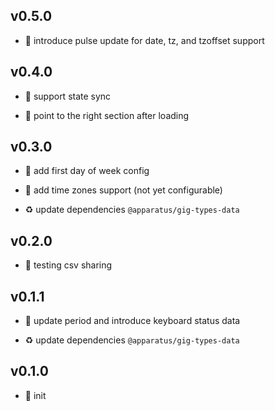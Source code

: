 ## v0.5.0

* 🌱 introduce pulse update for date, tz, and tzoffset support

## v0.4.0

* 🌱 support state sync

* 🐞 point to the right section after loading

## v0.3.0

* 🌱 add first day of week config

* 🌱 add time zones support (not yet configurable)

* ♻️ update dependencies `@apparatus/gig-types-data`

## v0.2.0

* 🌱 testing csv sharing

## v0.1.1

* 🐞 update period and introduce keyboard status data

* ♻️ update dependencies `@apparatus/gig-types-data`

## v0.1.0

* 🐣 init
